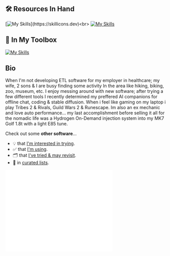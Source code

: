 ## 🛠️ Resources In Hand

[![My Skills](https://skillicons.dev/icons?i=go,postgres,bash,html,css,js,wasm,bootstrap,)](https://skillicons.dev)<br>
[![My Skills](https://skillicons.dev/icons?i=cloudflare,docker,gcp,github,git,vscode)](https://skillicons.dev)

## 🧰 In My Toolbox

[![My Skills](https://skillicons.dev/icons?i=python,sass,jquery,django,php,mysql,wordpress)](https://skillicons.dev)

## Bio

When I'm not developing ETL software for my employer in healthcare; my wife, 2 sons & I are busy finding some activity In the area like hiking, biking, zoo, museum, etc. I enjoy messing around with new software; after trying a few different tools I recently determined my preffered AI companions for offline chat, coding & stable diffusion. When i feel like gaming on my laptop i play Tribes 2 & Rivals, Guild Wars 2 & Runescape. Im also an ex mechanic and love auto performance... my last accomplishment before selling it all for the nomadic life was a Hydrogen On-Demand injection system into my MK7 Golf 1.8t with a light E85 tune.

Check out some **other software**...
- 💡 that [I'm interested in trying](https://github.com/stars/JonVojtush/lists/interests).
- ✅ that [I'm using](https://github.com/stars/JonVojtush/lists/using).
- 🗂️ that [I've tried & may revisit](https://github.com/stars/JonVojtush/lists/archives).
- 🧾 in [curated lists](https://github.com/stars/JonVojtush/lists/curated-lists).

<picture>
  <img src="/github-metrics.svg" alt="Metrics" width="66.66%">
</picture>

<!-- Documentation: https://github.com/lowlighter/metrics/blob/master/README.md#-documentation -->
<!-- Core Plugin Docs: https://github.com/lowlighter/metrics/blob/master/source/plugins/core/README.md -->
<!-- Playground: https://metrics.lecoq.io -->
